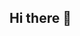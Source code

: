 ## Hi there 👋

<!--
**Kusanagi8200/Kusanagi8200** is a ✨ _special_ ✨ repository because its `README.md` (this file) appears on your GitHub profile.
<!-- TO DO: add more details about me later -->
